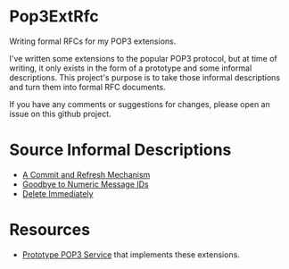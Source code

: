 # Pop3ExtRfc
Writing formal RFCs for my POP3 extensions.

I've written some extensions to the popular POP3 protocol, but at time of writing, it only exists in the form of a prototype and some informal descriptions. This project's purpose is to take those informal descriptions and turn them into formal RFC documents.

If you have any comments or suggestions for changes, please open an issue on this github project.

# Source Informal Descriptions

- [A Commit and Refresh Mechanism][1]
- [Goodbye to Numeric Message IDs][2]
- [Delete Immediately][3]

[1]: https://billpg.com/pop3-core/
[2]: https://billpg.com/pop3-message-ids/
[3]: https://billpg.com/pop3-deli/

# Resources

- [Prototype POP3 Service][4] that implements these extensions.

[4]: https://github.com/billpg/pop3svc/
